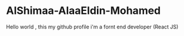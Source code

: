 # AlShimaa-AlaaEldin-Mohamed
Hello world , this my github profile  i'm a fornt end developer (React JS)
